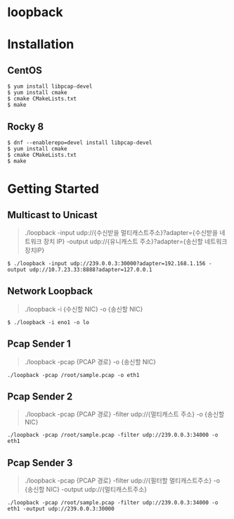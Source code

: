 # loopback

# Installation
## CentOS
```shell
$ yum install libpcap-devel
$ yum install cmake
$ cmake CMakeLists.txt
$ make
```
## Rocky 8
```shell
$ dnf --enablerepo=devel install libpcap-devel
$ yum install cmake
$ cmake CMakeLists.txt
$ make
```

# Getting Started

## Multicast to Unicast
> ./loopback -input udp://{수신받을 멀티캐스트주소}?adapter={수신받을 네트워크 장치 IP} -output udp://{유니캐스트 주소}?adapter={송신할 네트워크 장치IP}

```shell
$ ./loopback -input udp://239.0.0.3:30000?adapter=192.168.1.156 -output udp://10.7.23.33:8888?adapter=127.0.0.1
```


## Network Loopback

> ./loopback -i {수신할 NIC} -o {송신할 NIC}
```shell
$ ./loopback -i eno1 -o lo
```
## Pcap Sender 1

> ./loopback -pcap {PCAP 경로} -o {송신할 NIC}
```shell
./loopback -pcap /root/sample.pcap -o eth1
```

## Pcap Sender 2

> ./loopback -pcap {PCAP 경로} -filter udp://{멀티캐스트 주소} -o {송신할 NIC}
```shell
./loopback -pcap /root/sample.pcap -filter udp://239.0.0.3:34000 -o eth1
```

## Pcap Sender 3

> ./loopback -pcap {PCAP 경로} -filter udp://{필터할 멀티캐스트주소} -o {송신할 NIC} -output udp://{멀티캐스트주소}
```shell
./loopback -pcap /root/sample.pcap -filter udp://239.0.0.3:34000 -o eth1 -output udp://239.0.0.3:30000
```
